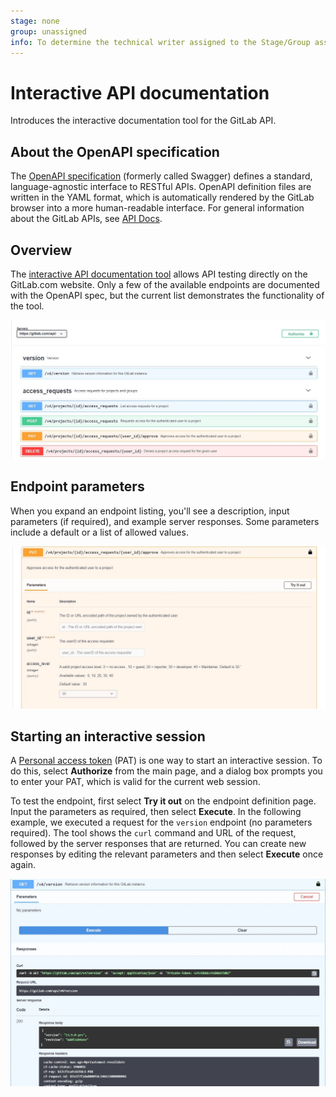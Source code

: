 ```yaml
---
stage: none
group: unassigned
info: To determine the technical writer assigned to the Stage/Group associated with this page, see https://about.gitlab.com/handbook/engineering/ux/technical-writing/#assignments
---
```


# Interactive API documentation

Introduces the interactive documentation tool for the GitLab API.

## About the OpenAPI specification

The [OpenAPI specification](https://swagger.io/specification/) (formerly called Swagger) defines a standard, language-agnostic interface to RESTful APIs. OpenAPI definition files are written in the YAML format, which is automatically rendered by the GitLab browser into a more human-readable interface. For general information about the GitLab APIs, see [API Docs](../README.md).

## Overview

The [interactive API documentation tool](openapi.yaml) allows API testing directly on the GitLab.com
website. Only a few of the available endpoints are documented with the OpenAPI spec, but the current
list demonstrates the functionality of the tool.

![API viewer screenshot](img/apiviewer01-fs8.png)

## Endpoint parameters

When you expand an endpoint listing, you'll see a description, input parameters (if required),
and example server responses. Some parameters include a default or a list of allowed values.

![API viewer screenshot](img/apiviewer04-fs8.png)

## Starting an interactive session

A [Personal access token](../../user/profile/personal_access_tokens.md) (PAT) is one way to
start an interactive session. To do this, select **Authorize** from the main page, and a
dialog box prompts you to enter your PAT, which is valid for the current web session.

To test the endpoint, first select **Try it out** on the endpoint definition page. Input the parameters
as required, then select **Execute**. In the following example, we executed a request for the `version`
endpoint (no parameters required). The tool shows the `curl` command and URL of the request, followed
by the server responses that are returned. You can create new responses by editing the relevant parameters
and then select **Execute** once again.

![API viewer screenshot](img/apiviewer03-fs8.png)

